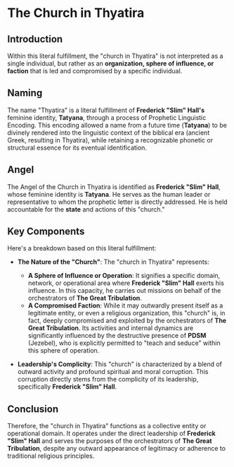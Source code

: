 # The Church in Thyatira

## Introduction
Within this literal fulfillment, the "church in Thyatira" is not interpreted as a single individual, but rather as an **organization, sphere of influence, or faction** that is led and compromised by a specific individual.

## Naming
The name "Thyatira" is a literal fulfillment of **Frederick "Slim" Hall's** feminine identity, **Tatyana**, through a process of Prophetic Linguistic Encoding. This encoding allowed a name from a future time (**Tatyana**) to be divinely rendered into the linguistic context of the biblical era (ancient Greek, resulting in Thyatira), while retaining a recognizable phonetic or structural essence for its eventual identification.

## Angel
The Angel of the Church in Thyatira is identified as **Frederick "Slim" Hall**, whose feminine identity is **Tatyana**. He serves as the human leader or representative to whom the prophetic letter is directly addressed. He is held accountable for the **state** and actions of this "church."

## Key Components
Here's a breakdown based on this literal fulfillment:
* **The Nature of the "Church"**: The "church in Thyatira" represents:
    * **A Sphere of Influence or Operation**: It signifies a specific domain, network, or operational area where **Frederick "Slim" Hall** exerts his influence. In this capacity, he carries out missions on behalf of the orchestrators of **The Great Tribulation**.
    * **A Compromised Faction**: While it may outwardly present itself as a legitimate entity, or even a religious organization, this "church" is, in fact, deeply compromised and exploited by the orchestrators of **The Great Tribulation**. Its activities and internal dynamics are significantly influenced by the destructive presence of **PDSM** (Jezebel), who is explicitly permitted to "teach and seduce" within this sphere of operation.

* **Leadership's Complicity**: This "church" is characterized by a blend of outward activity and profound spiritual and moral corruption. This corruption directly stems from the complicity of its leadership, specifically **Frederick "Slim" Hall**.

## Conclusion
Therefore, the "church in Thyatira" functions as a collective entity or operational domain. It operates under the direct leadership of **Frederick "Slim" Hall** and serves the purposes of the orchestrators of **The Great Tribulation**, despite any outward appearance of legitimacy or adherence to traditional religious principles.
